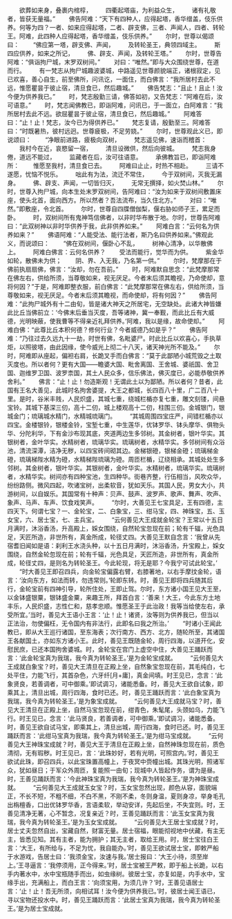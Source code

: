 <!-- { "loadSidebar": true } -->
　　欲葬如来身，叠裹内棺椁，
　　四衢起塔庙，为利益众生，
　　诸有礼敬者，皆获无量福。”
　　佛告阿难：“天下有四种人，应得起塔，香华缯盖，伎乐供养。何等为四？一者、如来应得起塔，二者、辟支佛，三者、声闻人，四者、转轮王。阿难，此四种人应得起塔，香华缯盖，伎乐供养。”
　　尔时，世尊以偈颂曰：
　　“佛应第一塔，辟支佛、声闻，
　　及转轮圣王，典领四域主。
　　斯四应供养，如来之所记，
　　佛、辟支、声闻，及转轮王塔。”
　　尔时，世尊告阿难：“俱诣拘尸城，末罗双树间。”
　　对曰：“唯然。”即与大众围绕世尊，在道而行。
　　有一梵志从拘尸城趣波婆城，中路遥见世尊颜貌端正，诸根寂定，见已欢喜，善心自生，前至佛所，问讯讫，一面住，而白佛言：“我所居村去此不远，惟愿瞿昙于彼止宿，清旦食已，然后趣城。”
　　佛告梵志：“且止！且止！汝今便为供养我已。”
　　时，梵志殷勤三请，佛答如初，又告梵志：“阿难在后，汝可语意。”
　　时，梵志闻佛教已，即诣阿难，问讯已，于一面立，白阿难言：“我所居村去此不远。欲屈瞿昙于彼止宿，清旦食已，然后趣城。”
　　阿难答曰：“止！止！梵志，汝今已为得供养已。”
　　梵志复请，殷勤至三。阿难答曰：“时既暑热，彼村远迥。世尊疲极，不足劳娆。”
　　尔时，世尊观此义已，即说颂曰：
　　“净眼前进路，疲极向双树，
　　梵志遥见佛，速诣而稽首：
　　我村今在近，哀愍留一宿，
　　清旦设微供，然后向彼城。
　　梵志我身倦，道远不能过，
　　监藏者在后，汝可往语意。
　　承佛教旨已，即诣阿难所：
　　惟愿至我村，清旦食已去。
　　阿难曰止止，时热不相赴。
　　三请不遂愿，忧恼不悦乐。
　　咄此有为法，流迁不常住，
　　今于双树间，灭我无漏身。
　　佛、辟支、声闻，一切皆归灭，
　　无常无撰择，如火焚山林。”
　　尔时，世尊入拘尸城，向本生处末罗双树间，告阿难曰：“汝为如来于双树间敷置床座，使头北首，面向西方。所以然者？吾法流布，当久住北方。”
　　对曰：“唯然。”即敷座，令北首。
　　尔时，世尊自四牒僧伽梨，偃右胁如师子王，累足而卧。
　　时，双树间所有鬼神笃信佛者，以非时华布散于地。尔时，世尊告阿难曰：“此双树神以非时华供养于我，此非供养如来。”
　　阿难白言：“云何名为供养如来？”
　　佛语阿难：“人能受法、能行法者，斯乃名曰供养如来。”佛观此义，而说颂曰：
　　“佛在双树间，偃卧心不乱，
　　树神心清净，以华散佛上。
　　阿难白佛言：云何名供养？
　　受法而能行，觉华而为供。
　　紫金华如轮，散佛未为供；
　　阴、界、入无我，乃名第一供。”
　　尔时，梵摩那在于佛前执扇扇佛，佛言：“汝却，勿在吾前。”
　　时，阿难默自思念：“此梵摩那常在佛左右，供给所须，当尊敬如来，视无厌足。今者末后须其瞻视，乃命使却，意将何因？”于是，阿难即整衣服，前白佛言：“此梵摩那常在佛左右，供给所须，当尊敬如来，视无厌足。今者末后须其瞻视，而命使却，将有何因？”
　　佛告阿难：“此拘尸城外有十二由旬，皆是诸大神天之所居宅，无空缺处。此诸大神皆嫌此比丘当佛前立：‘今佛末后垂当灭度，吾等诸神，冀一奉觐，而此比丘有大威德，光明映蔽，使我曹等不得亲近礼拜供养。’阿难，我以是缘，故命使却。”
　　阿难白佛：“此尊比丘本积何德？修何行业？今者威德乃如是乎？”
　　佛告阿难：“乃往过去久远九十一劫，时世有佛，名毗婆尸。时此比丘以欢喜心，手执草炬，以照彼塔，由此因缘，使今威光上彻二十八天，诸天神光所不能及。”
　　尔时，阿难即从座起，偏袒右肩，长跪叉手而白佛言：“莫于此鄙陋小城荒毁之土取灭度也。所以者何？更有大国——瞻婆大国、毗舍离国、王舍城、婆祇国、舍卫国、迦维罗卫国、波罗柰国，其土人民众多，信乐佛法，佛灭度已，必能恭敬供养舍利。”
　　佛言：“止！止！勿造斯观！无谓此土以为鄙陋。所以者何？昔者，此国有王名大善见，此城时名拘舍婆提，大王之都城，长四百八十里，广二百八十里。是时，谷米丰贱，人民炽盛，其城七重，绕城栏楯亦复七重，雕文刻镂，间悬宝铃。其城下基深三仞，高十二仞，城上楼观高十二仞，柱围三仞。金城银门，银城金门；琉璃城水精门，水精城琉璃门。
　　“其城周围四宝庄严，间错栏楯亦以四宝。金楼银铃，银楼金铃，宝堑七重，中生莲华，优钵罗华、钵头摩华、俱物头华、分陀利华，下有金沙布现其底，夾道两边生多邻树。其金树者，银叶华实。其银树者，金叶华实。水精树者，琉璃华实。琉璃树者，水精华实。多邻树间有众浴池，清流深潭，洁净无秽，以四宝砖间砌其边。金梯银磴，银梯金磴；琉璃梯金磴，琉璃梯陛水精为磴，水精梯陛琉璃为磴。周匝栏楯，辽绕相承。其城处处生多邻树。其金树者，银叶华实。其银树者，金叶华实。水精树者，琉璃华实。琉璃树者，水精华实。树间亦有四种宝池，生四种华。街巷齐整，行伍相当，风吹众华，纷纷路侧。微风四起，吹诸宝树，出柔软音，犹如天乐。其国人民，男女大小，共游树间，以自娱乐。其国常有十种声：贝声、鼓声、波罗声、歌声、舞声、吹声、象声、马声、车声、饮食戏笑声。
　　“尔时，大善见王七宝具足，王有四德，主四天下。何谓七宝？一、金轮宝，二、白象宝，三、绀马宝，四、神珠宝，五、玉女宝，六、居士宝，七、主兵宝。
　　“云何善见大王成就金轮宝？王常以十五日月满时，沐浴香汤，升高殿上，婇女围绕，自然轮宝忽现在前；轮有千辐，光色具足，天匠所造，非世所有，真金所成，轮径丈四。大善见王默自念言：‘我曾从先宿耆旧闻如是语：刹利王水浇头种，以十五日月满时，沐浴香汤，升宝殿上，婇女围绕，自然金轮忽现在前；轮有千辐，光色具足，天匠所造，非世所有，真金所成，轮径丈四，是则名为转轮圣王。今此轮现，将无是耶？今我宁可试此轮宝。’
　　“时大善见王即召四兵，向金轮宝偏露右臂，右膝著地，以右手摩抆金轮，语言：‘汝向东方，如法而转，勿违常则。’轮即东转。时，善见王即将四兵随其后行，金轮宝前有四神引导，轮所住处，王即止驾。尔时，东方诸小国王见大王至，以金钵盛银粟，银钵盛金粟，来趣王所，拜首白言：‘善来！大王，今此东方土地丰乐，人民炽盛，志性仁和，慈孝忠顺。惟愿圣王于此治政！我等当给使左右，承受所宜。’当时，善见大王语小王言：‘止！止！诸贤，汝等则为供养我已，但当以正法治，勿使偏枉，无令国内有非法行，此即名曰我之所治。’
　　“时诸小王闻此教已，即从大王巡行诸国，至东海表；次行南方、西方、北方，随轮所至，其诸国王各献国土，亦如东方诸小王。此时，善见王既随金轮，周行四海，以道开化，安慰民庶，已还本国拘舍婆城。时，金轮宝在宫门上虚空中住，大善见王踊跃而言：‘此金轮宝真为我瑞，我今真为转轮圣王。’是为金轮宝成就。
　　“云何善见大王成就白象宝？时，善见大王清旦在正殿上坐，自然象宝忽现在前，其毛纯白，七处平住，力能飞行，其首杂色，六牙纤[月+庸]，真金间填。时王见已，念言：‘此象贤良，若善调者，可中御乘。’即试调习，诸能悉备。时，善见大王欲自试象，即乘其上，清旦出城，周行四海，食时已还。时，善见王踊跃而言：‘此白象宝真为我瑞，我今真为转轮圣王。’是为象宝成就。
　　“云何善见大王成就马宝？时，善见大王清旦在正殿上坐，自然马宝忽现在前，绀青色，朱髦尾，头颈如乌，力能飞行。时王见已，念言：‘此马贤良，若善调者，可中御乘。’即试调习，诸能悉备。时，善见王欲自试马宝，即乘其上，清旦出城，周行四海，食时已还。时，善见王踊跃而言：‘此绀马宝真为我瑞，我今真为转轮圣王。’是为绀马宝成就。
　　“云何善见大王神珠宝成就？时，善见大王于清旦在正殿上坐，自然神珠忽现在前，质色清彻，无有瑕秽。时王见已，言：‘此珠妙好，若有光明，可照宫内。’时，善见王欲试此珠，即召四兵，以此宝珠置高幢上，于夜冥中赍幢出城。其珠光明，照诸军众，犹如昼日；于军众外周匝，复能照一由旬；现城中人皆起作务，谓为是昼。时，王善见踊跃而言：‘今此神珠宝真为我瑞，我今真为转轮圣王。’是为神珠宝成就。
　　“云何善见大王成就玉女宝？时，玉女宝忽然出现，颜色从容，面貌端正，不长不短，不粗不细，不白不黑，不刚不柔，冬则身温，夏则身凉，举身毛孔出栴檀香，口出优钵罗华香，言语柔软，举动安详，先起后坐，不失宜则。时，王善见清净无著，心不暂念，况复亲近？时，王善见踊跃而言：‘此玉女宝真为我瑞，我今真为转轮圣王。’是为玉女宝成就。
　　“云何善见大王居士宝成就？时，居士丈夫忽然自出，宝藏自然，财富无量。居士宿福，眼能彻视地中伏藏，有主无主，皆悉见知。其有主者，能为拥护；其无主者，取给王用。时，居士宝往白王言：‘大王，有所给与，不足为忧，我自能办。’时，善见王欲试居士宝，即敕严船于水游戏，告居士曰：‘我须金宝，汝速与我。’居士报曰：‘大王小待，须至岸上。’王寻逼言：‘我停须用，正今得来。’时，居士宝被王严敕，即于船上长跪，以右手内著水中，水中宝瓶随手而出，如虫缘树。彼居士宝，亦复如是，内手水中，宝缘手出，充满船上，而白王言：‘向须宝用，为须几许？’时，王善见语居士言：‘止！止！吾无所须，向相试耳！汝今便为供养我已。’时，彼居士闻王语已，寻以宝物还投水中。时，善见王踊跃而言：‘此居士宝真为我瑞，我今真为转轮圣王。’是为居士宝成就。
